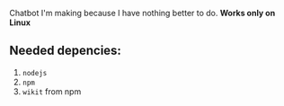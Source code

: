 Chatbot I'm making because I have nothing better to do.
**Works only on Linux**
## Needed depencies:
1. ```nodejs```
2. ```npm```
3. ```wikit``` from npm
